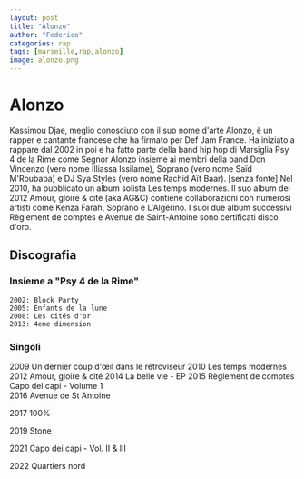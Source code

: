 ```yaml
---
layout: post
title: "Alonzo"
author: "Federico"
categories: rap
tags: [marseille,rap,alonzo]
image: alonzo.png
---
```



# Alonzo

Kassimou Djae, meglio conosciuto con il suo nome d'arte Alonzo, è un rapper e cantante francese che ha firmato per Def Jam France. Ha iniziato a rappare dal 2002 in poi e ha fatto parte della band hip hop di Marsiglia Psy 4 de la Rime come Segnor Alonzo insieme ai membri della band Don Vincenzo (vero nome Illiassa Issilame), Soprano (vero nome Saïd M'Roubaba) e DJ Sya Styles (vero nome Rachid Aït Baar). [senza fonte] Nel 2010, ha pubblicato un album solista Les temps modernes. Il suo album del 2012 Amour, gloire & cité (aka AG&C) contiene collaborazioni con numerosi artisti come Kenza Farah, Soprano e L'Algérino. I suoi due album successivi Règlement de comptes e Avenue de Saint-Antoine sono certificati disco d'oro.

## Discografia
### Insieme a "Psy 4 de la Rime"

    2002: Block Party
    2005: Enfants de la lune
    2008: Les cités d'or
    2013: 4eme dimension
    
### Singoli

2009 	Un dernier coup d'œil dans le rétroviseur
2010 	Les temps modernes
2012 	Amour, gloire & cité
2014 	La belle vie - EP 
2015 	Règlement de comptes 
      Capo del capi - Volume 1 	
2016 	Avenue de St Antoine 

2017 	100% 	

2019 	Stone 	

2021 	Capo dei capi - Vol. II & III

2022 	Quartiers nord 
 	
